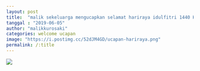 ```yaml
---
layout: post
title:  "malik sekeluarga mengucapkan selamat hariraya idulfitri 1440 H"
tanggal : "2019-06-05"
author: "malikkurosaki"
categories: welcome ucapan
image: "https://i.postimg.cc/52dJM4GD/ucapan-hariraya.png"
permalink: /:title
---
```


![](https://i.postimg.cc/52dJM4GD/ucapan-hariraya.png)